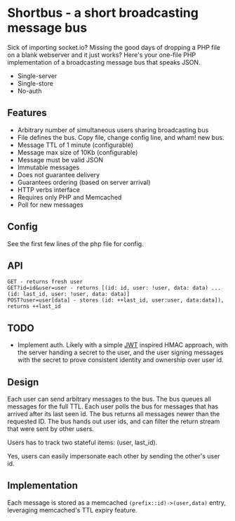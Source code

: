 # Shortbus - a short broadcasting message bus

Sick of importing socket.io? Missing the good days of dropping a PHP file on a blank webserver and it just works? Here's your one-file PHP implementation of a broadcasting message bus that speaks JSON.

* Single-server
* Single-store
* No-auth

## Features

* Arbitrary number of simultaneous users sharing broadcasting bus
* File defines the bus. Copy file, change config line, and wham! new bus.
* Message TTL of 1 minute (configurable)
* Message max size of 10Kb (configurable)
* Message must be valid JSON
* Immutable messages
* Does not guarantee delivery
* Guarantees ordering (based on server arrival)
* HTTP verbs interface
* Requires only PHP and Memcached
* Poll for new messages

## Config

See the first few lines of the php file for config.

## API

```
GET - returns fresh user
GET?id=id&user=user - returns [(id: id, user: !user, data: data) ... (id: last_id, user: !user, data: data)]
POST?user=user[data] - stores (id: ++last_id, user:user, data:data]), returns ++last_id
```
## TODO

* Implement auth. Likely with a simple [JWT](https://en.wikipedia.org/wiki/JSON_Web_Token) inspired HMAC approach, with the server handing a secret to the user, and the user signing messages with the secret to prove consistent identity and ownership over user id.

## Design

Each user can send arbitrary messages to the bus. The bus queues all messages for the full TTL. Each user polls the bus for messages that has arrived after its last seen id. The bus returns all messages newer than the requested ID. The bus hands out user ids, and can filter the return stream that were sent by other users. 

Users has to track two stateful items: (user, last_id). 

Yes, users can easily impersonate each other by sending the other's user id. 

## Implementation

Each message is stored as a memcached `(prefix::id)->(user,data)` entry, leveraging memcached's TTL expiry feature.




